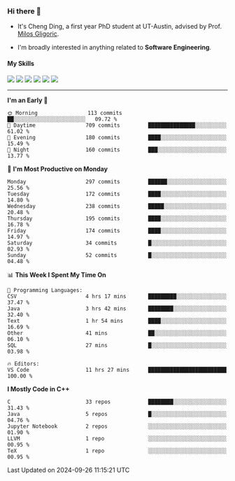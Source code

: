 ### Hi there 👋

* It's Cheng Ding, a first year PhD student at UT-Austin, advised by Prof. [Milos Gligoric](https://users.ece.utexas.edu/~gligoric/).

* I'm broadly interested in anything related to **Software Engineering**.

#### My Skills

![](https://img.shields.io/badge/C++-65318e?logo=cplusplus&logoColor=fff)
![](https://img.shields.io/badge/Python-3e74a2?logo=python&logoColor=fff)
![](https://img.shields.io/badge/C-5654a2?logo=c&logoColor=fff)
![](https://img.shields.io/badge/Go-00aaff?logo=go&logoColor=fff)
![](https://img.shields.io/badge/Docker-0088ff?logo=docker&logoColor=fff)
![](https://img.shields.io/badge/Apache-D22128?logo=apache&logoColor=fff)

---
<!--START_SECTION:waka-->
**I'm an Early 🐤** 

```text
🌞 Morning                113 commits         ██░░░░░░░░░░░░░░░░░░░░░░░   09.72 % 
🌆 Daytime                709 commits         ███████████████░░░░░░░░░░   61.02 % 
🌃 Evening                180 commits         ████░░░░░░░░░░░░░░░░░░░░░   15.49 % 
🌙 Night                  160 commits         ███░░░░░░░░░░░░░░░░░░░░░░   13.77 % 
```
📅 **I'm Most Productive on Monday** 

```text
Monday                   297 commits         ██████░░░░░░░░░░░░░░░░░░░   25.56 % 
Tuesday                  172 commits         ████░░░░░░░░░░░░░░░░░░░░░   14.80 % 
Wednesday                238 commits         █████░░░░░░░░░░░░░░░░░░░░   20.48 % 
Thursday                 195 commits         ████░░░░░░░░░░░░░░░░░░░░░   16.78 % 
Friday                   174 commits         ████░░░░░░░░░░░░░░░░░░░░░   14.97 % 
Saturday                 34 commits          █░░░░░░░░░░░░░░░░░░░░░░░░   02.93 % 
Sunday                   52 commits          █░░░░░░░░░░░░░░░░░░░░░░░░   04.48 % 
```


📊 **This Week I Spent My Time On** 

```text
💬 Programming Languages: 
CSV                      4 hrs 17 mins       █████████░░░░░░░░░░░░░░░░   37.47 % 
Java                     3 hrs 42 mins       ████████░░░░░░░░░░░░░░░░░   32.40 % 
Text                     1 hr 54 mins        ████░░░░░░░░░░░░░░░░░░░░░   16.69 % 
Other                    41 mins             ██░░░░░░░░░░░░░░░░░░░░░░░   06.10 % 
SQL                      27 mins             █░░░░░░░░░░░░░░░░░░░░░░░░   03.98 % 

🔥 Editors: 
VS Code                  11 hrs 27 mins      █████████████████████████   100.00 % 
```

**I Mostly Code in C++** 

```text
C                        33 repos            ████████░░░░░░░░░░░░░░░░░   31.43 % 
Java                     5 repos             █░░░░░░░░░░░░░░░░░░░░░░░░   04.76 % 
Jupyter Notebook         2 repos             ░░░░░░░░░░░░░░░░░░░░░░░░░   01.90 % 
LLVM                     1 repo              ░░░░░░░░░░░░░░░░░░░░░░░░░   00.95 % 
TeX                      1 repo              ░░░░░░░░░░░░░░░░░░░░░░░░░   00.95 % 
```




 Last Updated on 2024-09-26 11:15:21 UTC
<!--END_SECTION:waka-->
